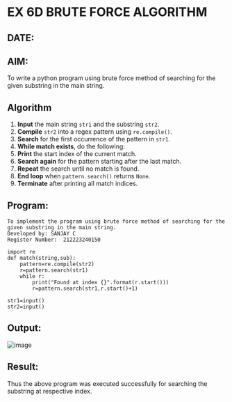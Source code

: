 # EX 6D BRUTE FORCE ALGORITHM
## DATE:
## AIM:
To write a python program using brute force method of searching for the given substring in the main string.



## Algorithm

1. **Input** the main string `str1` and the substring `str2`.
2. **Compile** `str2` into a regex pattern using `re.compile()`.
3. **Search** for the first occurrence of the pattern in `str1`.
4. **While match exists**, do the following:
5. **Print** the start index of the current match.
6. **Search again** for the pattern starting after the last match.
7. **Repeat** the search until no match is found.
8. **End loop** when `pattern.search()` returns `None`.
9. **Terminate** after printing all match indices.

## Program:
```
To implement the program using brute force method of searching for the given substring in the main string.
Developed by: SANJAY C
Register Number:  212223240150
```
```PY
import re
def match(string,sub):
    pattern=re.compile(str2)
    r=pattern.search(str1)
    while r:
        print("Found at index {}".format(r.start()))
        r=pattern.search(str1,r.start()+1)

str1=input()
str2=input()

```
## Output:

![image](https://github.com/user-attachments/assets/5c7bc70c-61d2-4398-aff9-34efb39afa23)


## Result:
Thus the above program was executed successfully for searching the substring at respective index.
